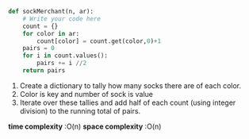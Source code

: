 ```python
def sockMerchant(n, ar):
    # Write your code here
    count = {}
    for color in ar:
        count[color] = count.get(color,0)+1
    pairs = 0
    for i in count.values():
        pairs += i //2
    return pairs
```

1. Create a dictionary to tally how many socks there are of each color.
2. Color is key and number of sock is value
2. Iterate over these tallies and add half of each count (using integer division) to the running total of pairs.

**time complexity** :O(n)
**space complexity** :O(n)